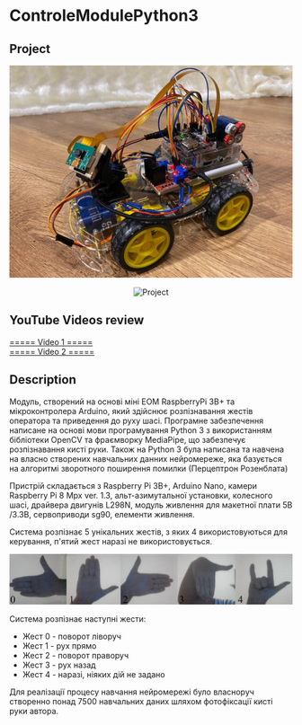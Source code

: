 # ControleModulePython3

## Project
![alt-текст](https://github.com/27-VladosBro-47/ControlModulePython3/blob/main/for_md/main.jpg "Project")

<p align="center">
  <img src="https://github.com/27-VladosBro-47/ControlModulePython3/blob/main/for_md/review.gif" alt="Project"/>
</p>

## YouTube Videos review
[===== Video 1 =====](https://www.youtube.com/watch?v=ITavp3Tw1Gk)<br/>
[===== Video 2 =====](https://www.youtube.com/watch?v=g3qcdG-vaeE)

## Description
Модуль, створений на основі міні ЕОМ RaspberryPi 3B+ та мікроконтролера Arduino, який здійснює розпізнавання жестів оператора та приведення до руху шасі.
Програмне забезпечення написане на основі мови програмування Python 3 з використанням бібліотеки OpenCV та фраємворку MediaPipe, що забезпечує розпізнавання кисті руки. Також на Python 3 була написана та навчена на власно створених навчальних данних нейромереже, яка базується на алгоритмі зворотного поширення помилки (Перцептрон Розенблата) 

Пристрій складається з Raspberry Pi 3B+, Arduino Nano, камери Raspberry Pi 8 Mpx ver. 1.3, альт-азимутальної установки, колесного шасі, драйвера двигунів L298N, модуль живлення для макетної плати 5В /3.3В, сервоприводи sg90, елементи живлення.

Система розпізнає 5 унікальних жестів, з яких 4 використовуються для керування, п'ятий жест наразі не використовується.

![alt-текст](https://github.com/27-VladosBro-47/ControlModulePython3/blob/main/for_md/gestures.png "Gestures")

Система розпізнає наступні жести:
* Жест 0 - поворот ліворуч
* Жест 1 - рух прямо
* Жест 2 - поворот праворуч
* Жест 3 - рух назад
* Жест 4 - наразі, ніяких дій не задано

Для реалізації процесу навчання нейромережі було власноруч створенно понад 7500 навчальних даних шляхом фотофіксації кисті руки автора.



